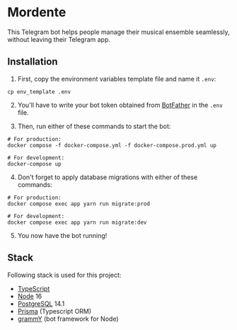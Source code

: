 # Mordente

This Telegram bot helps people manage their musical ensemble seamlessly, without leaving their Telegram app.

## Installation

1. First, copy the environment variables template file and name it `.env`:

```shell
cp env_template .env
```

2. You'll have to write your bot token obtained from [BotFather](https://core.telegram.org/bots#6-botfather) in the `.env` file.

3. Then, run either of these commands to start the bot:

```shell
# For production:
docker compose -f docker-compose.yml -f docker-compose.prod.yml up

# For development:
docker-compose up
```

4. Don't forget to apply database migrations with either of these commands:

```shell
# For production:
docker compose exec app yarn run migrate:prod

# For development:
docker compose exec app yarn run migrate:dev
```

5. You now have the bot running!

## Stack

Following stack is used for this project:

- [TypeScript](https://www.typescriptlang.org/)
- [Node](https://nodejs.dev/) 16
- [PostgreSQL](https://www.postgresql.org/) 14.1
- [Prisma](https://www.prisma.io/) (Typescript ORM)
- [grammY](https://grammy.dev/) (bot framework for Node)
